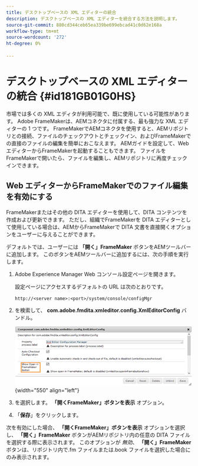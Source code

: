 ```yaml
---
title: デスクトップベースの XML エディターの統合
description: デスクトップベースの XML エディターを統合する方法を説明します。
source-git-commit: 880cd344ceb65ea339be699ebcad41c0d62e168a
workflow-type: tm+mt
source-wordcount: '272'
ht-degree: 0%

---
```


# デスクトップベースの XML エディターの統合 {#id181GB01G0HS}

市場では多くの XML エディタが利用可能で、既に使用している可能性があります。 Adobe FrameMakerは、AEMコネクタに付属する、最も強力な XML エディターの 1 つです。 FrameMakerでAEMコネクタを使用すると、AEMリポジトリとの接続、ファイルのチェックアウトとチェックイン、およびFrameMakerでの直接のファイルの編集を簡単におこなえます。 AEMガイドを設定して、Web エディターからFrameMakerを起動することもできます。 ファイルをFrameMakerで開いたら、ファイルを編集し、AEMリポジトリに再度チェックインできます。

## Web エディターからFrameMakerでのファイル編集を有効にする

FrameMakerまたはその他の DITA エディターを使用して、DITA コンテンツを作成および更新できます。 ただし、組織でFrameMakerを DITA エディターとして使用している場合は、AEMからFrameMakerで DITA 文書を直接開くオプションをユーザーに与えることができます。

デフォルトでは、ユーザーには **「開く」FrameMaker** ボタンをAEMツールバーに追加します。 このボタンをAEMツールバーに追加するには、次の手順を実行します。

1. Adobe Experience Manager Web コンソール設定ページを開きます。

   設定ページにアクセスするデフォルトの URL は次のとおりです。

   ```http
   http://<server name>:<port>/system/console/configMgr
   ```

1. を検索して、 **com.adobe.fmdita.xmleditor.config.XmlEditorConfig** バンドル。

   ![](assets/open-in-fm-toolbar.png){width="550" align="left"}

1. を選択します。 **「開くFrameMaker」ボタンを表示** オプション。

1. 「**保存**」をクリックします。


次を有効にした場合、 **「開くFrameMaker」ボタンを表示** オプションを選択し、 **「開く」FrameMaker** ボタンがAEMリポジトリ内の任意の DITA ファイルを選択する際に表示されます。 このオプションが *無効*、 **「開く」FrameMaker** ボタンは、リポジトリ内で.fm ファイルまたは.book ファイルを選択した場合にのみ表示されます。
